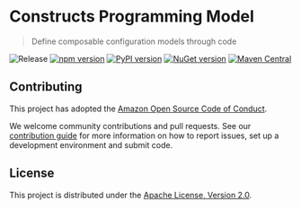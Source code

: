 # Constructs Programming Model

> Define composable configuration models through code

![Release](https://github.com/awslabs/cdk8s/workflows/Release/badge.svg)
[![npm version](https://badge.fury.io/js/constructs.svg)](https://badge.fury.io/js/cdk8s)
[![PyPI version](https://badge.fury.io/py/constructs.svg)](https://badge.fury.io/py/cdk8s)
[![NuGet version](https://badge.fury.io/nu/Constructs.svg)](https://badge.fury.io/nu/Org.Cdk8s)
[![Maven Central](https://maven-badges.herokuapp.com/maven-central/io.constructs/constructs/badge.svg?style=plastic)](https://maven-badges.herokuapp.com/maven-central/org.cdk8s/cdk8s)

## Contributing

This project has adopted the [Amazon Open Source Code of
Conduct](https://aws.github.io/code-of-conduct).

We welcome community contributions and pull requests. See our [contribution
guide](./CONTRIBUTING.md) for more information on how to report issues, set up a
development environment and submit code.

## License

This project is distributed under the [Apache License, Version 2.0](./LICENSE).
